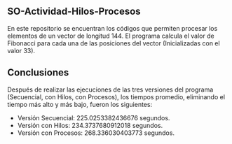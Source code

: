 ## SO-Actividad-Hilos-Procesos

En este repositorio se encuentran los códigos que permiten procesar los elementos de un vector de longitud 144.
El programa calcula el valor de Fibonacci para cada una de las posiciones del vector (Inicializadas con el valor 33).

## Conclusiones

Después de realizar las ejecuciones de las tres versiones del programa (Secuencial, con Hilos, con Procesos), los tiempos promedio, eliminando el tiempo más alto y más bajo, fueron los siguientes:

- Versión Secuencial: 225.0253382436676 segundos.
- Versión con Hilos:  234.3737680912018 segundos.
- Versión con Procesos: 268.336030403773 segundos.
